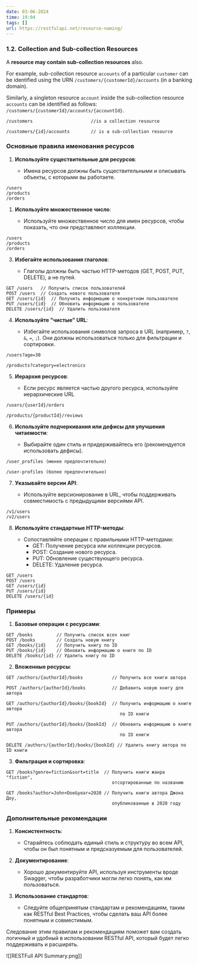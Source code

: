 ```yaml
---
date: 03-06-2024
time: 19:04
tags: []
url: https://restfulapi.net/resource-naming/
---
```

### 1.2. Collection and Sub-collection Resources

A **resource may contain sub-collection resources** also.

For example, sub-collection resource `accounts` of a particular `customer` can be identified using the URN `/customers/{customerId}/accounts` (in a banking domain).

Similarly, a singleton resource `account` inside the sub-collection resource `accounts` can be identified as follows: `/customers/{customerId}/accounts/{accountId}`.

```http
/customers						//is a collection resource

/customers/{id}/accounts		// is a sub-collection resource
```

### Основные правила именования ресурсов

1. **Используйте существительные для ресурсов**:
    
    - Имена ресурсов должны быть существительными и описывать объекты, с которыми вы работаете.

```http
/users 
/products 
/orders
```

1. **Используйте множественное число**:
    
    - Используйте множественное число для имен ресурсов, чтобы показать, что они представляют коллекции.

```http
/users 
/products 
/orders
```
    
3. **Избегайте использования глаголов**:
    
    - Глаголы должны быть частью HTTP-методов (GET, POST, PUT, DELETE), а не путей.
 
```http
GET /users   // Получить список пользователей 
POST /users  // Создать нового пользователя 
GET /users/{id}  // Получить информацию о конкретном пользователе 
PUT /users/{id}  // Обновить информацию о пользователе 
DELETE /users/{id}  // Удалить пользователя
```
    
4. **Используйте "чистые" URL**:
    
    - Избегайте использования символов запроса в URL (например, `?`, `&`, `=`, `;`). Они должны использоваться только для фильтрации и сортировки.
```http
/users?age=30 

/products?category=electronics
```
    
5. **Иерархия ресурсов**:
    
    - Если ресурс является частью другого ресурса, используйте иерархические URL
	
```http
/users/{userId}/orders 

/products/{productId}/reviews
```
    
6. **Используйте подчеркивания или дефисы для улучшения читаемости**:
    
    - Выбирайте один стиль и придерживайтесь его (рекомендуется использовать дефисы).
```http
/user_profiles (менее предпочтительно) 

/user-profiles (более предпочтительно)
```
    
    
7. **Указывайте версии API**:
    
    - Используйте версионирование в URL, чтобы поддерживать совместимость с предыдущими версиями API.
```http
/v1/users 
/v2/users
```
	
8. **Используйте стандартные HTTP-методы**:
    
    - Сопоставляйте операции с правильными HTTP-методами:
        - GET: Получение ресурса или коллекции ресурсов.
        - POST: Создание нового ресурса.
        - PUT: Обновление существующего ресурса.
        - DELETE: Удаление ресурса.
```http
GET /users 
POST /users 
GET /users/{id} 
PUT /users/{id} 
DELETE /users/{id}
```


### Примеры

1. **Базовые операции с ресурсами**:

```http
GET /books         // Получить список всех книг 
POST /books        // Создать новую книгу 
GET /books/{id}    // Получить книгу по ID 
PUT /books/{id}    // Обновить информацию о книге по ID 
DELETE /books/{id} // Удалить книгу по ID
```    
    
2. **Вложенные ресурсы**:

```http
GET /authors/{authorId}/books           // Получить все книги автора

POST /authors/{authorId}/books          // Добавить новую книгу для автора

GET /authors/{authorId}/books/{bookId}  // Получить информацию о книге автора
										   по ID книги 
										   
PUT /authors/{authorId}/books/{bookId}  // Обновить информацию о книге автора 
										   по ID книги
										   
DELETE /authors/{authorId}/books/{bookId} // Удалить книгу автора по ID книги
```

3. **Фильтрация и сортировка**:

```http
GET /books?genre=fiction&sort=title  // Получить книги жанра "fiction",
										отсортированные по названию 

GET /books?author=John+Doe&year=2020 // Получить книги автора Джона Доу,
										опубликованные в 2020 году
```

    

### Дополнительные рекомендации

1. **Консистентность**:
    
    - Старайтесь соблюдать единый стиль и структуру во всем API, чтобы он был понятным и предсказуемым для пользователей.
2. **Документирование**:
    
    - Хорошо документируйте API, используя инструменты вроде Swagger, чтобы разработчики могли легко понять, как им пользоваться.
3. **Использование стандартов**:
    
    - Следуйте общепринятым стандартам и рекомендациям, таким как RESTful Best Practices, чтобы сделать ваш API более понятным и совместимым.

Следование этим правилам и рекомендациям поможет вам создать логичный и удобный в использовании RESTful API, который будет легко поддерживать и расширять.

![[RESTFull API Summary.png]]